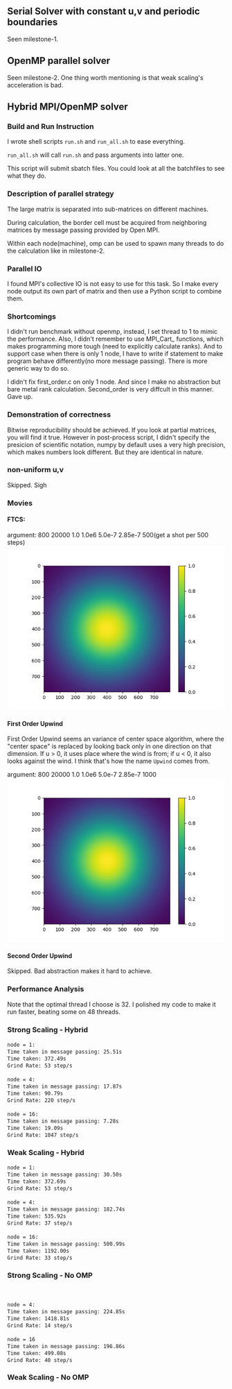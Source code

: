 
## Serial Solver with constant u,v and periodic boundaries
Seen milestone-1.

## OpenMP parallel solver
Seen milestone-2. One thing worth mentioning is that weak scaling's acceleration is bad.

## Hybrid MPI/OpenMP solver
### Build and Run Instruction
I wrote shell scripts `run.sh` and `run_all.sh` to ease everything.

`run_all.sh` will call `run.sh` and pass arguments into latter one.

This script will submit sbatch files. You could look at all the batchfiles to see what they do.

### Description of parallel strategy
The large matrix is separated into sub-matrices on different machines. 

During calculation, the border cell must be acquired from neighboring matrices by message passing provided by Open MPI.

Within each node(machine), omp can be used to spawn many threads to do the calculation like in milestone-2.

### Parallel IO
I found MPI's collective IO is not easy to use for this task. So I make every node output its own part of matrix and then use a Python script to combine them.

### Shortcomings
I didn't run benchmark without openmp, instead, I set thread to 1 to mimic the performance. 
Also, I didn't remember to use MPI_Cart_ functions, which makes programming more tough (need to explicitly calculate ranks). And to support case when there is only 1 node, I have to write if statement to make program behave differently(no more message passing). There is more generic way to do so.

I didn't fix first_order.c on only 1 node. And since I make no abstraction but bare metal rank calculation. Second_order is very diffcult in this manner. Gave up.




### Demonstration of correctness
Bitwise reproducibility should be achieved. If you look at partial matrices, you will find it true. However in post-process script, I didn't specify the presicion of scientific notation, numpy by default uses a very high precision, which makes numbers look different. But they are identical in nature.

### non-uniform u,v
Skipped. Sigh

### Movies
#### FTCS:
argument: 800 20000 1.0 1.0e6 5.0e-7 2.85e-7 500(get a shot per 500 steps)
![](regular.gif)

#### First Order Upwind
First Order Upwind seems an variance of center space algorithm, where the "center space" is replaced by looking back only in one direction on that dimension. If u > 0, it uses place where the wind is from; if u < 0, it also looks against the wind. I think that's how the name `Upwind` comes from.

argument: 800 20000 1.0 1.0e6 5.0e-7 2.85e-7 1000
![](first_order.gif)

#### Second Order Upwind
Skipped. Bad abstraction makes it hard to achieve.

### Performance Analysis

Note that the optimal thread I choose is 32. I polished my code to make it run faster, beating some on 48 threads.

### Strong Scaling - Hybrid

```
node = 1:
Time taken in message passing: 25.51s
Time taken: 372.49s
Grind Rate: 53 step/s

node = 4:
Time taken in message passing: 17.87s
Time taken: 90.79s
Grind Rate: 220 step/s

node = 16:
Time taken in message passing: 7.28s
Time taken: 19.09s
Grind Rate: 1047 step/s

```

### Weak Scaling - Hybrid
```
node = 1:
Time taken in message passing: 30.50s
Time taken: 372.69s
Grind Rate: 53 step/s

node = 4:
Time taken in message passing: 182.74s
Time taken: 535.92s
Grind Rate: 37 step/s

node = 16:
Time taken in message passing: 500.99s
Time taken: 1192.00s
Grind Rate: 33 step/s
```

### Strong Scaling - No OMP
```


node = 4:
Time taken in message passing: 224.85s
Time taken: 1418.81s
Grind Rate: 14 step/s

node = 16
Time taken in message passing: 196.86s
Time taken: 499.08s
Grind Rate: 40 step/s

```

### Weak Scaling - No OMP
```

```


